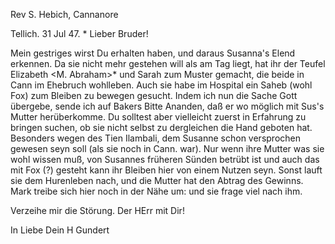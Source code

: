 Rev S. Hebich, Cannanore

 Tellich. 31 Jul 47.
 <Samstag>*
Lieber Bruder!

Mein gestriges wirst Du erhalten haben, und daraus Susanna's Elend erkennen. Da sie nicht mehr gestehen will als am Tag liegt, hat ihr der Teufel Elizabeth <M. Abraham>* und Sarah zum Muster gemacht, die beide in Cann im Ehebruch wohlleben. Auch sie habe im Hospital ein Saheb (wohl Fox) zum Bleiben zu bewegen gesucht. Indem ich nun die Sache Gott übergebe, sende ich auf Bakers Bitte Ananden, daß er wo möglich mit Sus's Mutter herüberkomme. Du solltest aber vielleicht zuerst in Erfahrung zu bringen suchen, ob sie nicht selbst zu dergleichen die Hand geboten hat. Besonders wegen des Tien Ilambali, dem Susanne schon versprochen gewesen seyn soll (als sie noch in Cann. war). Nur wenn ihre Mutter was sie wohl wissen muß, von Susannes früheren Sünden betrübt ist und auch das mit Fox (?) gesteht kann ihr Bleiben hier von einem Nutzen seyn. Sonst lauft sie dem Hurenleben nach, und die Mutter hat den Abtrag des Gewinns. Mark treibe sich hier noch in der Nähe um: und sie frage viel nach ihm.

Verzeihe mir die Störung. Der HErr mit Dir!

 In Liebe
 Dein H Gundert

